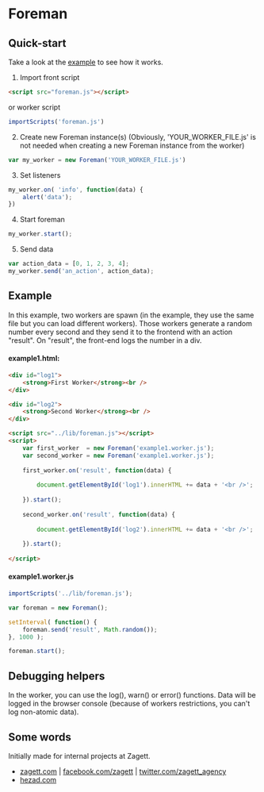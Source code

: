 Foreman
=======

Quick-start
----------------

Take a look at the [example](#example) to see how it works.

1. Import front script
```html
<script src="foreman.js"></script>
```
or worker script
```javascript
importScripts('foreman.js')
```
   
2. Create new Foreman instance(s) (Obviously, 'YOUR_WORKER_FILE.js' is not needed when creating a new Foreman instance from the worker)
```javascript
var my_worker = new Foreman('YOUR_WORKER_FILE.js')
```
3. Set listeners
```javascript
my_worker.on( 'info', function(data) {
    alert('data');
})
```
4. Start foreman
```javascript
my_worker.start();
```
5. Send data
```javascript
var action_data = [0, 1, 2, 3, 4];
my_worker.send('an_action', action_data);
```

Example
--------------------

In this example, two workers are spawn (in the example, they use the same file but you can load different workers).
Those workers generate a random number every second and they send it to the frontend with an action "result".
On "result", the front-end logs the number in a div.

#### example1.html:
```html
<div id="log1">
    <strong>First Worker</strong><br />
</div>

<div id="log2">
    <strong>Second Worker</strong><br />
</div>

<script src="../lib/foreman.js"></script>
<script>
    var first_worker  = new Foreman('example1.worker.js');
    var second_worker = new Foreman('example1.worker.js');
    
    first_worker.on('result', function(data) {
        
        document.getElementById('log1').innerHTML += data + '<br />';
    
    }).start();
    
    second_worker.on('result', function(data) {
        
        document.getElementById('log2').innerHTML += data + '<br />';
    
    }).start();
    
</script>
```

#### example1.worker.js
```javascript
importScripts('../lib/foreman.js');

var foreman = new Foreman();

setInterval( function() {
    foreman.send('result', Math.random());
}, 1000 );

foreman.start();
```

Debugging helpers
---------------------------

In the worker, you can use the log(), warn() or error() functions. Data will be logged in the browser console (because of workers restrictions, you can't log non-atomic data).


Some words
----------------------------

Initially made for internal projects at Zagett.
* [zagett.com](http://zagett.com/) | [facebook.com/zagett](http://www.facebook.com/zagett) | [twitter.com/zagett_agency](https://twitter.com/zagett_agency)
* [hezad.com](http://hezad.com)
